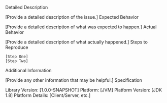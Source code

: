 Detailed Description

[Provide a detailed description of the issue.]
Expected Behavior

[Provide a detailed description of what was expected to happen.]
Actual Behavior

[Provide a detailed description of what actually happened.]
Steps to Reproduce

    [Step One]
    [Step Two]

Additional Information

[Provide any other information that may be helpful.]
Specification

Library Version: [1.0.0-SNAPSHOT]
Platform: [JVM]
Platform Version: [JDK 1.8]
Platform Details: [Client/Server, etc.]
